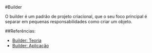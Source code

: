 #Builder

O builder é um padrão de projeto criacional, que o seu foco principal é
separar em pequenas responsabilidades como criar um objeto.


##Referências:
- [Builder: Teoria](https://refactoring.guru/pt-br/design-patterns/builder)
- [Builder: Aplicação](https://github.com/tylerlaberge/PyPattyrn#builder-pattern)